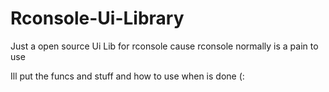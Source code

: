 # Rconsole-Ui-Library
Just a open source Ui Lib for rconsole cause rconsole normally is a pain to use

Ill put the funcs and stuff and how to use when is done (:
